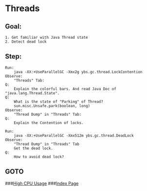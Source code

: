 Threads
==
Goal:
--
	1. Get familiar with Java Thread state
	2. Detect dead lock


Step:
--
	Run: 
		java -XX:+UseParallelGC -Xmx2g ybs.gc.thread.LockContention
	Observe:
		"Threads" Tab:
	Q: 
		Explain the colorful bars. And read Java Doc of "java.lang.Thread.State".
	Q: 
		What is the state of "Parking" of Thread?
		sun.misc.Unsafe.park(boolean, long)
	Observe: 
		"Thread Dump" in "Threads" Tab:
	Q: 
		Explain the Contention of locks.
	
	Run: 
		java -XX:+UseParallelGC -Xmx512m ybs.gc.thread.DeadLock
	Observe: 
		"Thread Dump" in "Threads" Tab
		Get the dead lock.
	Q: 
		How to avoid dead lock?


GOTO
--
###[High CPU Usage](../cpu/README.md)
###[Index Page](../../../../../../README.md)